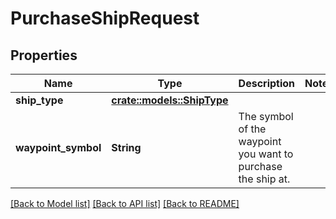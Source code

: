 # PurchaseShipRequest

## Properties

Name | Type | Description | Notes
------------ | ------------- | ------------- | -------------
**ship_type** | [**crate::models::ShipType**](ShipType.md) |  | 
**waypoint_symbol** | **String** | The symbol of the waypoint you want to purchase the ship at. | 

[[Back to Model list]](../README.md#documentation-for-models) [[Back to API list]](../README.md#documentation-for-api-endpoints) [[Back to README]](../README.md)


